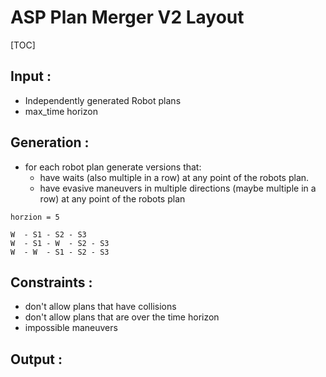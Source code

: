 # ASP Plan Merger V2 Layout

[TOC]

## Input :

+ Independently generated Robot plans
+ max_time horizon



## Generation :

+ for each robot plan generate versions that:
  + have waits (also multiple in a row) at any point of the robots plan.
  + have evasive maneuvers in multiple directions (maybe multiple in a row) at any point of the robots plan 

```
horzion = 5

W  - S1 - S2 - S3
W  - S1 - W  - S2 - S3
W  - W  - S1 - S2 - S3
```



## Constraints :

+ don't allow plans that have collisions
+ don't allow plans that are over the time horizon
+ impossible maneuvers



## Output :

